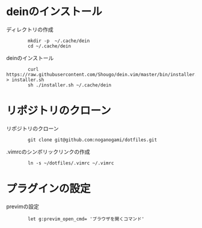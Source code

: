 # deinのインストール

ディレクトリの作成

```
        mkdir -p  ~/.cache/dein
        cd ~/.cache/dein
```

deinのインストール

```
        curl https://raw.githubusercontent.com/Shougo/dein.vim/master/bin/installer.sh > installer.sh
        sh ./installer.sh ~/.cache/dein
```

# リポジトリのクローン

リポジトリのクローン

```
        git clone git@github.com:noganogami/dotfiles.git
```

.vimrcのシンボリックリンクの作成

```
        ln -s ~/dotfiles/.vimrc ~/.vimrc
```

# プラグインの設定

previmの設定

```
        let g:previm_open_cmd= 'ブラウザを開くコマンド'
```
